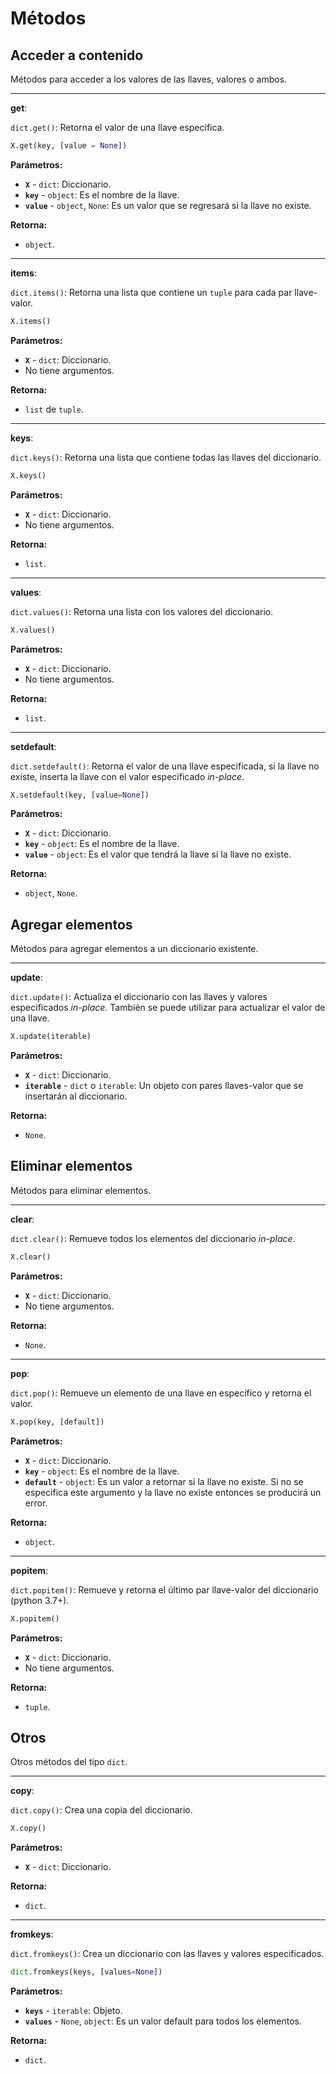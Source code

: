 # Métodos

## Acceder a contenido

Métodos para acceder a los valores de las llaves, valores o ambos.

---
**get**:

`dict.get()`: Retorna el valor de una llave especifica.
```python
X.get(key, [value = None])
```

**Parámetros:**
- **`X`** \- `dict`: Diccionario.
- **`key`** \- `object`: Es el nombre de la llave.
- **`value`** \- `object`, `None`: Es un valor que se regresará si la llave no existe.

**Retorna:**
-  `object`.

---
**items**:

`dict.items()`: Retorna una lista que contiene un `tuple` para cada par llave-valor.
```python
X.items()
```

**Parámetros:**
- **`X`** \- `dict`: Diccionario.
- No tiene argumentos.

**Retorna:**
-  `list` de `tuple`.


---
**keys**:

`dict.keys()`: Retorna una lista que contiene todas las llaves del diccionario.
```python
X.keys()
```

**Parámetros:**
- **`X`** \- `dict`: Diccionario.
- No tiene argumentos.

**Retorna:**
-  `list`.

---
**values**:

`dict.values()`: Retorna una lista con los valores del diccionario.
```python
X.values()
```

**Parámetros:**
- **`X`** \- `dict`: Diccionario.
- No tiene argumentos.

**Retorna:**
-  `list`.


---
**setdefault**:

`dict.setdefault()`: Retorna el valor de una llave especificada, si la llave no existe, inserta la llave con el valor especificado _in-place_.
```python
X.setdefault(key, [value=None])
```

**Parámetros:**
- **`X`** \- `dict`: Diccionario.
- **`key`** \- `object`: Es el nombre de la llave.
- **`value`** \- `object`: Es el valor que tendrá la llave si la llave no existe.

**Retorna:**
-  `object`, `None`.

## Agregar elementos

Métodos para agregar elementos a un diccionario existente.

---
**update**:

`dict.update()`: Actualiza el diccionario con las llaves y valores especificados _in-place_. También se puede utilizar para actualizar el valor de una llave.
```python
X.update(iterable)
```

**Parámetros:**
- **`X`** \- `dict`: Diccionario.
- **`iterable`** \- `dict` o `iterable`: Un objeto con pares llaves-valor que se insertarán al diccionario.

**Retorna:**
-  `None`.

## Eliminar elementos

Métodos para eliminar elementos.

---
**clear**:

`dict.clear()`: Remueve todos los elementos del diccionario _in-place_.
```python
X.clear()
```

**Parámetros:**
- **`X`** \- `dict`: Diccionario.
- No tiene argumentos.

**Retorna:**
-  `None`.

---
**pop**:

`dict.pop()`: Remueve un elemento de una llave en específico y retorna el valor.
```python
X.pop(key, [default])
```

**Parámetros:**
- **`X`** \- `dict`: Diccionario.
- **`key`** \- `object`: Es el nombre de la llave.
- **`default`** \- `object`: Es un valor a retornar si la llave no existe. Si no se especifica este argumento y la llave no existe entonces se producirá un error.

**Retorna:**
-  `object`.

---
**popitem**:

`dict.popitem()`: Remueve y retorna el último par llave-valor del diccionario (python 3.7+).
```python
X.popitem()
```

**Parámetros:**
- **`X`** \- `dict`: Diccionario.
- No tiene argumentos.

**Retorna:**
-  `tuple`.

## Otros

Otros métodos del tipo `dict`.

---
**copy**:

`dict.copy()`: Crea una copia del diccionario.
```python
X.copy()
```

**Parámetros:**
- **`X`** \- `dict`: Diccionario.

**Retorna:**
-  `dict`.

---
**fromkeys**:

`dict.fromkeys()`: Crea un diccionario con las llaves y valores especificados.
```python
dict.fromkeys(keys, [values=None])
```

**Parámetros:**
- **`keys`** \- `iterable`: Objeto.
- **`values`** \- `None`, `object`: Es un valor default para todos los elementos.

**Retorna:**
-  `dict`.
